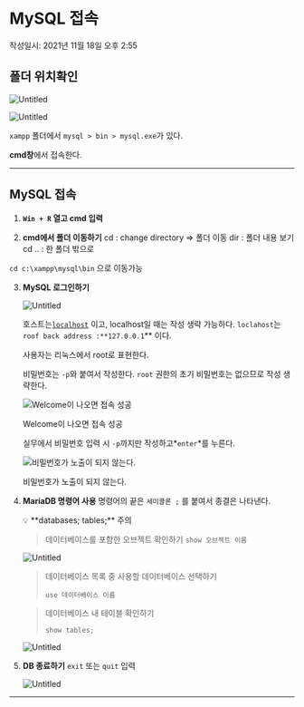 # MySQL 접속
작성일시: 2021년 11월 18일 오후 2:55

## 폴더 위치확인

![Untitled](https://s3.us-west-2.amazonaws.com/secure.notion-static.com/174e0752-4564-472f-bdc9-230fe0de4a81/Untitled.png?X-Amz-Algorithm=AWS4-HMAC-SHA256&X-Amz-Content-Sha256=UNSIGNED-PAYLOAD&X-Amz-Credential=AKIAT73L2G45EIPT3X45%2F20211220%2Fus-west-2%2Fs3%2Faws4_request&X-Amz-Date=20211220T082327Z&X-Amz-Expires=86400&X-Amz-Signature=aa0cf0f32fb393b6116ecaeff6971b9363199beee83a6b14fa5ed6dd41c05be6&X-Amz-SignedHeaders=host&response-content-disposition=filename%20%3D%22Untitled.png%22&x-id=GetObject)

![Untitled](https://s3.us-west-2.amazonaws.com/secure.notion-static.com/9aba1d31-07ef-444f-ab05-ca4d43dd84bd/Untitled.png?X-Amz-Algorithm=AWS4-HMAC-SHA256&X-Amz-Content-Sha256=UNSIGNED-PAYLOAD&X-Amz-Credential=AKIAT73L2G45EIPT3X45%2F20211220%2Fus-west-2%2Fs3%2Faws4_request&X-Amz-Date=20211220T082334Z&X-Amz-Expires=86400&X-Amz-Signature=b69e608c3fce8a9ff63244dfdd75b2a921950446539567882b649cd3f8444072&X-Amz-SignedHeaders=host&response-content-disposition=filename%20%3D%22Untitled.png%22&x-id=GetObject)

`xampp` 폴더에서 `mysql > bin > mysql.exe`가 있다.

**cmd창**에서 접속한다.

---

## MySQL 접속

1. **`Win + R` 열고 cmd 입력**

2. **cmd에서 폴더 이동하기**
cd : change directory ⇒ 폴더 이동
dir : 폴더 내용 보기
cd .. : 한 폴더 밖으로

`cd c:\xampp\mysql\bin` 으로 이동가능

3. **MySQL 로그인하기**

    ![Untitled](https://s3.us-west-2.amazonaws.com/secure.notion-static.com/40383b0f-4e00-4444-a981-3f6474405259/Untitled.png?X-Amz-Algorithm=AWS4-HMAC-SHA256&X-Amz-Content-Sha256=UNSIGNED-PAYLOAD&X-Amz-Credential=AKIAT73L2G45EIPT3X45%2F20211220%2Fus-west-2%2Fs3%2Faws4_request&X-Amz-Date=20211220T082343Z&X-Amz-Expires=86400&X-Amz-Signature=6b11ff3aff7846f2365b618598add7f4b15c1f380315ab9493b7c44928d81956&X-Amz-SignedHeaders=host&response-content-disposition=filename%20%3D%22Untitled.png%22&x-id=GetObject)

    호스트는[`localhost`](http://localhost) 이고, localhost일 때는 작성 생략 가능하다.
    `loclahost`는`roof back address :**127.0.0.1`** 이다.

    사용자는 리눅스에서 root로 표현한다.

    비밀번호는 `-p`와 붙여서 작성한다. `root` 권한의 초기 비밀번호는 없으므로 작성 생략한다.

    ![Welcome이 나오면 접속 성공](https://s3.us-west-2.amazonaws.com/secure.notion-static.com/cee4a817-2d75-41b5-b6e3-425fc927284b/Untitled.png?X-Amz-Algorithm=AWS4-HMAC-SHA256&X-Amz-Content-Sha256=UNSIGNED-PAYLOAD&X-Amz-Credential=AKIAT73L2G45EIPT3X45%2F20211220%2Fus-west-2%2Fs3%2Faws4_request&X-Amz-Date=20211220T082350Z&X-Amz-Expires=86400&X-Amz-Signature=7103eb05d4bfff07b1986564f8d316fe58537ca19d9c4260193ac1b3e2cbb21a&X-Amz-SignedHeaders=host&response-content-disposition=filename%20%3D%22Untitled.png%22&x-id=GetObject)

    Welcome이 나오면 접속 성공

    실무에서 비밀번호 입력 시 `-p`까지만 작성하고*`enter`*를 누른다.

    ![비밀번호가 노출이 되지 않는다.](https://s3.us-west-2.amazonaws.com/secure.notion-static.com/7a3a668e-5049-495f-9d89-4a36a715dc21/Untitled.png?X-Amz-Algorithm=AWS4-HMAC-SHA256&X-Amz-Content-Sha256=UNSIGNED-PAYLOAD&X-Amz-Credential=AKIAT73L2G45EIPT3X45%2F20211220%2Fus-west-2%2Fs3%2Faws4_request&X-Amz-Date=20211220T082420Z&X-Amz-Expires=86400&X-Amz-Signature=0fdfe99eba1f22136d72df8b72d41173b696eab553c650b19cb90e54fd55e445&X-Amz-SignedHeaders=host&response-content-disposition=filename%20%3D%22Untitled.png%22&x-id=GetObject)

    비밀번호가 노출이 되지 않는다.

4. **MariaDB 명령어 사용**
명령어의 끝은 `세미콜론 ;` 를 붙여서 종결은 나타낸다.

    <aside>
    💡 **databases;  tables;**  주의

    </aside>

    > 데이터베이스를 포함한 오브젝트 확인하기
    `show 오브젝트 이름`
    >

    ![Untitled](https://s3.us-west-2.amazonaws.com/secure.notion-static.com/b1c1207b-24f2-4ef6-ac3d-2b0fe5491040/Untitled.png?X-Amz-Algorithm=AWS4-HMAC-SHA256&X-Amz-Content-Sha256=UNSIGNED-PAYLOAD&X-Amz-Credential=AKIAT73L2G45EIPT3X45%2F20211220%2Fus-west-2%2Fs3%2Faws4_request&X-Amz-Date=20211220T082457Z&X-Amz-Expires=86400&X-Amz-Signature=8b21370d917d7d4bd7f886c7f7e09c11cabb107e87afe413b939f6633850dc6e&X-Amz-SignedHeaders=host&response-content-disposition=filename%20%3D%22Untitled.png%22&x-id=GetObject)

    > 데이터베이스 목록 중 사용할 데이터베이스 선택하기
    >
    >
    > `use 데이터베이스 이름`
    >

    > 데이터베이스 내 테이블 확인하기
    >
    >
    > `show tables;`
    >

    ![Untitled](https://s3.us-west-2.amazonaws.com/secure.notion-static.com/21c8927d-731a-415d-ae30-0dd321006f66/Untitled.png?X-Amz-Algorithm=AWS4-HMAC-SHA256&X-Amz-Content-Sha256=UNSIGNED-PAYLOAD&X-Amz-Credential=AKIAT73L2G45EIPT3X45%2F20211220%2Fus-west-2%2Fs3%2Faws4_request&X-Amz-Date=20211220T082508Z&X-Amz-Expires=86400&X-Amz-Signature=da0a3717b1bf9f664a6e38a7f355f20fd3f79c8e7a512feb6b678bc40cf01c58&X-Amz-SignedHeaders=host&response-content-disposition=filename%20%3D%22Untitled.png%22&x-id=GetObject)


5. **DB 종료하기**
`exit` 또는 `quit` 입력

    ![Untitled](https://s3.us-west-2.amazonaws.com/secure.notion-static.com/f037c269-ab81-4f39-bd20-f44635f98c9b/Untitled.png?X-Amz-Algorithm=AWS4-HMAC-SHA256&X-Amz-Content-Sha256=UNSIGNED-PAYLOAD&X-Amz-Credential=AKIAT73L2G45EIPT3X45%2F20211220%2Fus-west-2%2Fs3%2Faws4_request&X-Amz-Date=20211220T082515Z&X-Amz-Expires=86400&X-Amz-Signature=4e7d66be6cb0489d5da1cddc13b6eace9d67de334294f2d1a0552b8b95d33da4&X-Amz-SignedHeaders=host&response-content-disposition=filename%20%3D%22Untitled.png%22&x-id=GetObject)


---